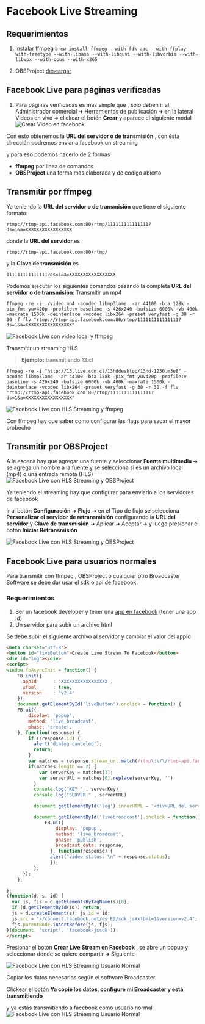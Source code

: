 Facebook Live Streaming
===================

Requerimientos
-------------
1. Instalar ffmpeg
	```brew install ffmpeg --with-fdk-aac --with-ffplay --with-freetype --with-libass --with-libquvi --with-libvorbis --with-libvpx --with-opus --with-x265```

2. OBSProject [descargar](https://obsproject.com/)

Facebook Live para páginas verificadas
-------------
1. Para páginas verificadas es mas simple que , sólo deben ir al Administrador comercial ➜ Herramientas de publicación ➜ en la lateral Videos en vivo ➜ clickear el botón **Crear** y aparece el siguiente modal
![Crear Video en facebook](https://github.com/EstebanFuentealba/facebook-live-streaming/blob/master/assets/img/crear-video.png)

Con ésto obtenemos la **URL del servidor o de transmisión** , con ésta dirección podremos enviar a facebook un streaming

y para eso podemos hacerlo de 2 formas
- **ffmpeg** por linea de comandos
- **OBSProject** una forma mas elaborada y de codigo abierto


Transmitir por ffmpeg
-------------
Ya teniendo la **URL del servidor o de transmisión** que tiene el siguiente formato:
```
rtmp://rtmp-api.facebook.com:80/rtmp/111111111111111?ds=1&a=XXXXXXXXXXXXXXXXX
```
donde la **URL del servidor** es
```
rtmp://rtmp-api.facebook.com:80/rtmp/
```
y la **Clave de transmisión** es

```
111111111111111?ds=1&a=XXXXXXXXXXXXXXXXX
```

 Podemos ejecutar los siguientes comandos pasando la completa **URL del servidor o de transmisión**:
Transmitir un mp4
```
ffmpeg -re -i ./video.mp4 -acodec libmp3lame  -ar 44100 -b:a 128k -pix_fmt yuv420p -profile:v baseline -s 426x240 -bufsize 6000k -vb 400k -maxrate 1500k -deinterlace -vcodec libx264 -preset veryfast -g 30 -r 30 -f flv "rtmp://rtmp-api.facebook.com:80/rtmp/111111111111111?ds=1&a=XXXXXXXXXXXXXXXXX"
```

![Facebook Live con video local y ffmpeg](https://github.com/EstebanFuentealba/facebook-live-streaming/blob/master/assets/img/streaminglocal.png)

Transmitir un streaming HLS
> **Ejemplo:** transmitiendo 13.cl
```
ffmpeg -re -i "http://13.live.cdn.cl/13hddesktop/13hd-1250.m3u8" -acodec libmp3lame  -ar 44100 -b:a 128k -pix_fmt yuv420p -profile:v baseline -s 426x240 -bufsize 6000k -vb 400k -maxrate 1500k -deinterlace -vcodec libx264 -preset veryfast -g 30 -r 30 -f flv "rtmp://rtmp-api.facebook.com:80/rtmp/111111111111111?ds=1&a=XXXXXXXXXXXXXXXXX"
```
![Facebook Live con HLS Streaming y ffmpeg](https://github.com/EstebanFuentealba/facebook-live-streaming/blob/master/assets/img/streaminghls.png)

Con ffmpeg hay que saber como configurar las flags para sacar el mayor probecho


Transmitir por OBSProject
-------------
A la escena hay que agregar una fuente y seleccionar **Fuente multimedia** ➜  se agrega un nombre a la fuente y se selecciona si es un archivo local (mp4) o una entrada remota (HLS)
![Facebook Live con HLS Streaming y OBSProject](https://github.com/EstebanFuentealba/facebook-live-streaming/blob/master/assets/img/obsmedia.png)

Ya teniendo el streaming hay que configurar para enviarlo a los servidores de facebook

Ir al botón **Configuración** ➜ **Flujo** ➜ en el Tipo de flujo se selecciona **Personalizar el servidor de retransmisión** configurando la **URL del servidor** y **Clave de transmisión**  ➜ Aplicar ➜ Aceptar ➜ y luego presionar el botón **Iniciar Retransmisión**

![Facebook Live con HLS Streaming y OBSProject](https://github.com/EstebanFuentealba/facebook-live-streaming/blob/master/assets/img/megastreaming.png)



Facebook Live para usuarios normales
-------------
Para transmitir con ffmpeg , OBSProject o cualquier otro Broadcaster Software se debe dar usar el sdk o api de facebook.


### Requerimientos
1. Ser un facebook developer y tener una [app en facebook](https://developers.facebook.com/) (tener una app id)
2. Un servidor para subir un archivo html


Se debe subir el siguiente archivo al servidor y cambiar el valor del appId
```html
<meta charset="utf-8">
<button id="liveButton">Create Live Stream To Facebook</button>
<div id="log"></div>
<script>
window.fbAsyncInit = function() {
	FB.init({
	  appId      : 'XXXXXXXXXXXXXXXXX',
	  xfbml      : true,
	  version    : 'v2.4'
	});
	document.getElementById('liveButton').onclick = function() {
	FB.ui({
	    display: 'popup',
	    method: 'live_broadcast',
	    phase: 'create',
	}, function(response) {
	    if (!response.id) {
	      alert('dialog canceled');
	      return;
	    }
	    var matches = response.stream_url.match(/rtmp\:\/\/rtmp-api.facebook.com:80\/rtmp\/(.*)/);
	    if(matches.length == 2) {
	        var serverKey = matches[1];
	        var serverURL = matches[0].replace(serverKey, '')
	      }
		  console.log("KEY " , serverKey)
		  console.log("SERVER " , serverURL)

		  document.getElementById('log').innerHTML = '<div>URL del servidor o de transmisión:<br /> <textarea style="width:100%">'+response.stream_url+'</textarea></div><div>URL del servidor: <br /><textarea style="width:100%">'+serverURL+'</textarea></div><div>Clave de transmisión: <br /><textarea style="width:100%">'+serverKey+'</textarea></div><div><button id="livebroadcast">Ya copié los datos, configure mi Broadcaster y está transmitiendo</button></div>';

		  document.getElementById('livebroadcast').onclick = function() {
			  FB.ui({
			      display: 'popup',
			      method: 'live_broadcast',
			      phase: 'publish',
			      broadcast_data: response,
			    }, function(response) {
			    alert("video status: \n" + response.status);
			    });
		  };
	  });
	};

};
(function(d, s, id) {
  var js, fjs = d.getElementsByTagName(s)[0];
  if (d.getElementById(id)) return;
  js = d.createElement(s); js.id = id;
  js.src = "//connect.facebook.net/es_ES/sdk.js#xfbml=1&version=v2.4";
  fjs.parentNode.insertBefore(js, fjs);
}(document, 'script', 'facebook-jssdk'));
</script>
```


Presionar el botón **Crear Live Stream en Facebook** , se abre un popup y seleccionar donde se quiere compartir ➜ Siguiente

![Facebook Live con HLS Streaming Usuario Normal](https://github.com/EstebanFuentealba/facebook-live-streaming/blob/master/assets/img/transmitenormal.png)

Copiar los datos necesarios según el software Broadcaster.

Clickear el botón **Ya copié los datos, configure mi Broadcaster y está transmitiendo**

y ya estás transmitiendo a facebook como usuario normal
![Facebook Live con HLS Streaming Usuario Normal](https://github.com/EstebanFuentealba/facebook-live-streaming/blob/master/assets/img/usuarionormalstreaming.png)
